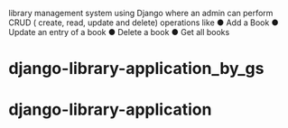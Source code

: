 library management system using Django where an admin can
perform CRUD ( create, read, update and delete) operations like
● Add a Book
● Update an entry of a book
● Delete a book
● Get all books
# django-library-application_by_gs
# django-library-application
